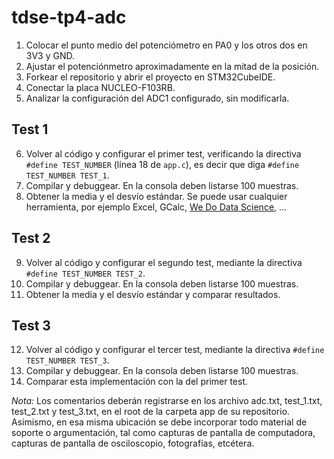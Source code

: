 # tdse-tp4-adc

1. Colocar el punto medio del potenciómetro en PA0 y los otros dos en 3V3 y GND.
2. Ajustar el potenciónmetro aproximadamente en la mitad de la posición.
3. Forkear el repositorio y abrir el proyecto en STM32CubeIDE.
4. Conectar la placa NUCLEO-F103RB.
5. Analizar la configuración del ADC1 configurado, sin modificarla.


## Test 1
6. Volver al código y configurar el primer test, verificando la directiva `#define TEST_NUMBER` (línea 18 de `app.c`), es decir que diga `#define TEST_NUMBER TEST_1`.
7. Compilar y debuggear. En la consola deben listarse 100 muestras.
8. Obtener la media y el desvío estándar. Se puede usar cualquier herramienta, por ejemplo Excel, GCalc, [We Do Data Science](https://www.wedodatascience.com), ...


## Test 2
9. Volver al código y configurar el segundo test, mediante la directiva `#define TEST_NUMBER TEST_2`.
10. Compilar y debuggear. En la consola deben listarse 100 muestras.
11. Obtener la media y el desvío estándar y comparar resultados.


## Test 3
12. Volver al código y configurar el tercer test, mediante la directiva `#define TEST_NUMBER TEST_3`.
13. Compilar y debuggear. En la consola deben listarse 100 muestras.
14. Comparar esta implementación con la del primer test.


*Nota:* Los comentarios deberán registrarse en los archivo adc.txt, test_1.txt, test_2.txt y test_3.txt, en el root de la carpeta app de su repositorio. Asimismo, en esa misma ubicación se debe incorporar todo material de soporte o argumentación, tal como capturas de pantalla de computadora, capturas de pantalla de osciloscopio, fotografías, etcétera.
